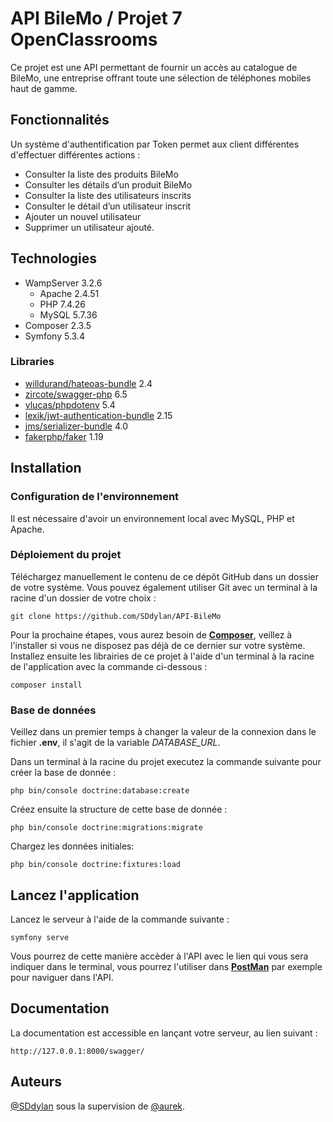 
# API BileMo / Projet 7 OpenClassrooms

Ce projet est une API permettant de fournir un accès au catalogue de BileMo, une entreprise offrant toute une sélection de téléphones mobiles haut de gamme.

## Fonctionnalités

Un système d'authentification par Token permet aux client différentes d'effectuer différentes actions :
* Consulter la liste des produits BileMo
* Consulter les détails d’un produit BileMo
* Consulter la liste des utilisateurs inscrits
* Consulter le détail d’un utilisateur inscrit
* Ajouter un nouvel utilisateur
* Supprimer un utilisateur ajouté.


## Technologies

* WampServer 3.2.6
    * Apache 2.4.51
    * PHP 7.4.26
    * MySQL 5.7.36
* Composer 2.3.5 
* Symfony 5.3.4 

### Libraries

* [willdurand/hateoas-bundle](https://github.com/willdurand/BazingaHateoasBundle) 2.4
* [zircote/swagger-php](https://github.com/zircote/swagger-php) 6.5
* [vlucas/phpdotenv](https://github.com/vlucas/phpdotenv) 5.4
* [lexik/jwt-authentication-bundle](https://github.com/lexik/LexikJWTAuthenticationBundle) 2.15
* [jms/serializer-bundle](https://packagist.org/packages/jms/serializer-bundle) 4.0
* [fakerphp/faker](https://github.com/FakerPHP/Faker) 1.19

## Installation

### Configuration de l'environnement

Il est nécessaire d'avoir un environnement local avec MySQL, PHP et Apache.

### Déploiement du projet

Téléchargez manuellement le contenu de ce dépôt GitHub dans un dossier de votre système.
Vous pouvez également utiliser Git avec un terminal à la racine d'un dossier de votre choix :
```
git clone https://github.com/SDdylan/API-BileMo
```
Pour la prochaine étapes, vous aurez besoin de [**Composer**](https://getcomposer.org/download/), veillez à l'installer si vous ne disposez pas déjà de ce dernier sur votre système.  
Installez ensuite les librairies de ce projet à l'aide d'un terminal à la racine de l'application avec la commande ci-dessous :
```
composer install
```

### Base de données

Veillez dans un premier temps à changer la valeur de la connexion dans le fichier **.env**, il s'agit de la variable *DATABASE_URL*.

Dans un terminal à la racine du projet executez la commande suivante pour créer la base de donnée :
```
php bin/console doctrine:database:create
```
Créez ensuite la structure de cette base de donnée :
```
php bin/console doctrine:migrations:migrate
```
Chargez les données initiales:
```
php bin/console doctrine:fixtures:load
```

## Lancez l'application

Lancez le serveur à l'aide de la commande suivante :
```
symfony serve
```

Vous pourrez de cette manière accèder à l'API avec le lien qui vous sera indiquer dans le terminal, vous pourrez l'utiliser dans [**PostMan**](https://www.postman.com/) par exemple pour naviguer dans l'API.

## Documentation

La documentation est accessible en lançant votre serveur, au lien suivant :
```
http://127.0.0.1:8000/swagger/
```

## Auteurs

[@SDdylan](https://github.com/SDdylan) sous la supervision de [@aurek](https://github.com/aurelienk).

